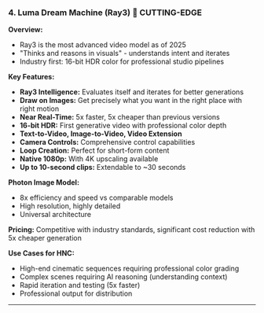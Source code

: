 ### 4. **Luma Dream Machine (Ray3)** 🚀 CUTTING-EDGE

**Overview:**
- Ray3 is the most advanced video model as of 2025
- "Thinks and reasons in visuals" - understands intent and iterates
- Industry first: 16-bit HDR color for professional studio pipelines

**Key Features:**
- **Ray3 Intelligence:** Evaluates itself and iterates for better generations
- **Draw on Images:** Get precisely what you want in the right place with right motion
- **Near Real-Time:** 5x faster, 5x cheaper than previous versions
- **16-bit HDR:** First generative video with professional color depth
- **Text-to-Video, Image-to-Video, Video Extension**
- **Camera Controls:** Comprehensive control capabilities
- **Loop Creation:** Perfect for short-form content
- **Native 1080p:** With 4K upscaling available
- **Up to 10-second clips:** Extendable to ~30 seconds

**Photon Image Model:**
- 8x efficiency and speed vs comparable models
- High resolution, highly detailed
- Universal architecture

**Pricing:**
Competitive with industry standards, significant cost reduction with 5x cheaper generation

**Use Cases for HNC:**
- High-end cinematic sequences requiring professional color grading
- Complex scenes requiring AI reasoning (understanding context)
- Rapid iteration and testing (5x faster)
- Professional output for distribution

---
